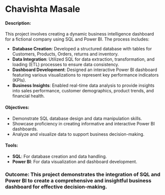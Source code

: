 # Chavishta Masale


#### Description:
This project involves creating a dynamic business intelligence dashboard for a fictional company using SQL and Power BI. The process includes:

- **Database Creation**: Developed a structured database with tables for Customers, Products, Orders, returns and inventory.
- **Data Integration**: Utilized SQL for data extraction, transformation, and loading (ETL) processes to ensure data consistency.
- **Dashboard Development**: Designed an interactive Power BI dashboard featuring various visualizations to represent key performance indicators (KPIs).
- **Business Insights**: Enabled real-time data analysis to provide insights into sales performance, customer demographics, product trends, and financial health.

#### Objectives:
- Demonstrate SQL database design and data manipulation skills.
- Showcase proficiency in creating informative and interactive Power BI dashboards.
- Analyze and visualize data to support business decision-making.

#### Tools:
- **SQL**: For database creation and data handling.
- **Power BI**: For data visualization and dashboard development.

### Outcome: This project demonstrates the integration of SQL and Power BI to create a comprehensive and insightful business dashboard for effective decision-making.
